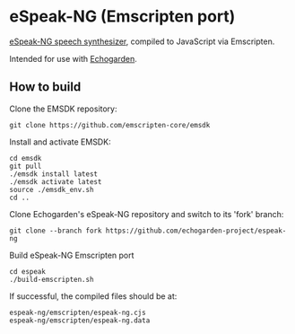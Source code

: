 # eSpeak-NG (Emscripten port)

[eSpeak-NG speech synthesizer](https://github.com/espeak-ng/espeak-ng), compiled to JavaScript via Emscripten.

Intended for use with [Echogarden](https://github.com/echogarden-project/echogarden).

## How to build

Clone the EMSDK repository:
```
git clone https://github.com/emscripten-core/emsdk
```

Install and activate EMSDK:
```
cd emsdk
git pull
./emsdk install latest
./emsdk activate latest
source ./emsdk_env.sh
cd ..
```

Clone Echogarden's eSpeak-NG repository and switch to its 'fork' branch:
```
git clone --branch fork https://github.com/echogarden-project/espeak-ng
```

Build eSpeak-NG Emscripten port
```
cd espeak
./build-emscripten.sh
```

If successful, the compiled files should be at:

```
espeak-ng/emscripten/espeak-ng.cjs
espeak-ng/emscripten/espeak-ng.data
```
